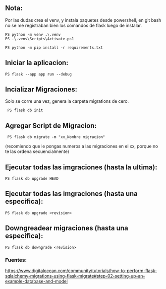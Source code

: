 ## Nota:
Por las dudas crea el venv, y instala paquetes desde powershell, en git bash no se me registraban bien los comandos de flask luego de instalar.

```
PS python -m venv .\.venv
PS .\.venv\Scripts\Activate.ps1

PS python -m pip install -r requirements.txt
```


## Iniciar la aplicacion:

```
PS flask --app app run --debug
```

## Incializar Migraciones:
Solo se corre una vez, genera la carpeta migrations de cero.

```
 PS flask db init
```

## Agregar Script de Migracion:

```
 PS flask db migrate -m "xx_Nombre migracion"
```
(recomiendo que le pongas numeros a las migraciones en el xx, porque no te las ordena secuencialmente)

## Ejecutar todas las imgraciones (hasta la ultima):

```
PS flask db upgrade HEAD
```

## Ejecutar todas las imgraciones (hasta una especifica):

```
PS flask db upgrade <revision>
```

## Downgreadear migraciones (hasta una especifica):

```
PS flask db downgrade <revision>
```

### Fuentes:

https://www.digitalocean.com/community/tutorials/how-to-perform-flask-sqlalchemy-migrations-using-flask-migrate#step-02-setting-up-an-example-database-and-model
